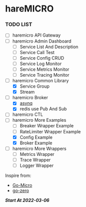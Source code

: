 # hareMICRO

### TODO LIST
- [ ] haremicro API Gateway
- [ ] haremicro Admin Dashboard
  - [ ] Service List And Description
  - [ ] Service Call Test
  - [ ] Service Config CRUD
  - [ ] Service Log Monitor
  - [ ] Service Metrics Monitor
  - [ ] Service Tracing Monitor
- [ ] haremicro Common Library
  - [X] Service Group
  - [X] Stream
- [ ] haremicro Broker
  - [X] [asynq](https://github.com/hibiken/asynq)
  - [X] redis use Pub And Sub
- [ ] haremicro CTL
- [ ] haremicro More Examples
  - [ ] Breaker Wrapper Example
  - [ ] RateLimiter Wrapper Example
  - [X] Config Example
  - [X] Broker Example
- [ ] haremicro More Wrappers
  - [ ] Metrics Wrapper
  - [ ] Trace Wrapper
  - [ ] Logger Wrapper

Inspire from:
- [Go-Micro](https://github.com/asim/go-micro)
- [go-zero](https://github.com/zeromicro/go-zero)

***Start At 2022-03-06***